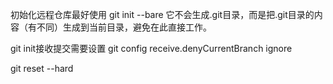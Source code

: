 
初始化远程仓库最好使用
git init --bare
它不会生成.git目录，而是把.git目录的内容（有不同）生成到当前目录，避免在此直接工作。

git init接收提交需要设置
git config receive.denyCurrentBranch ignore



git reset --hard


